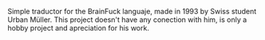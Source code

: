 Simple traductor for the BrainFuck languaje, made in 1993 by Swiss student Urban Müller. This project doesn't have any conection with him, is only a hobby project and apreciation for his work. 
